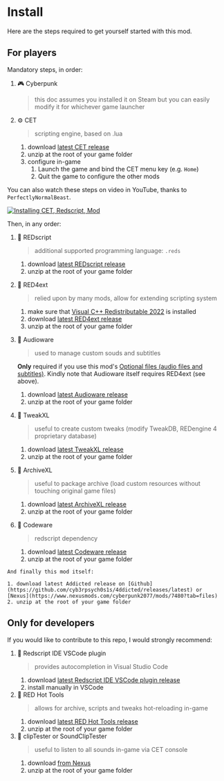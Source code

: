 # Install

Here are the steps required to get yourself started with this mod.

## For players

Mandatory steps, in order:

1. 🎮 Cyberpunk
   > this doc assumes you installed it on Steam
   > but you can easily modify it for whichever game launcher

2. ⚙️ CET
   > scripting engine, based on .lua
   1. download [latest CET release](https://github.com/yamashi/CyberEngineTweaks/releases/latest)
   2. unzip at the root of your game folder
   3. configure in-game
      1. Launch the game and bind the CET menu key (e.g. `Home`)
      2. Quit the game to configure the other mods

You can also watch these steps on video in YouTube, thanks to `PerfectlyNormalBeast`.

[![Installing CET, Redscript, Mod](https://img.youtube.com/vi/klxa3hPTCHk/0.jpg)](https://www.youtube.com/watch?v=klxa3hPTCHk)

Then, in any order:

1. 🧧 REDscript
   > additional supported programming language: `.reds`
   1. download [latest REDscript release](https://github.com/jac3km4/redscript/releases/latest)
   2. unzip at the root of your game folder

2. 🔴 RED4ext
   > relied upon by many mods, allow for extending scripting system
   1. make sure that [Visual C++ Redistributable 2022](https://aka.ms/vs/17/release/vc_redist.x64.exe) is installed
   2. download [latest RED4ext release](https://github.com/WopsS/RED4ext/releases/latest)
   3. unzip at the root of your game folder

3. 🔺 Audioware
   >  used to manage custom souds and subtitles

   **Only** required if you use this mod's [Optional files (audio files and subtitles)](https://www.nexusmods.com/cyberpunk2077/mods/7480?tab=files).
   Kindly note that Audioware itself requires RED4ext (see above).
   1. download [latest Audioware release](https://github.com/cyb3rpsych0s1s/audioware/releases/latest)
   2. unzip at the root of your game folder

4. 🔺 TweakXL
   > useful to create custom tweaks (modify TweakDB, REDengine 4 proprietary database)
   1. download [latest TweakXL release](https://github.com/psiberx/cp2077-tweak-xl/releases/latest)
   2. unzip at the root of your game folder

5. 🔺 ArchiveXL
   > useful to package archive (load custom resources without touching original game files)
   1. download [latest ArchiveXL release](https://github.com/psiberx/cp2077-archive-xl/releases/latest)
   2. unzip at the root of your game folder

6. 🔺 Codeware
   > redscript dependency
   1. download [latest Codeware release](https://github.com/psiberx/cp2077-codeware/releases/latest)
   2. unzip at the root of your game folder

```admonish tip title="Addicted"
And finally this mod itself:

1. download latest Addicted release on [Github](https://github.com/cyb3rpsych0s1s/4ddicted/releases/latest) or [Nexus](https://www.nexusmods.com/cyberpunk2077/mods/7480?tab=files)
2. unzip at the root of your game folder
```

## Only for developers

If you would like to contribute to this repo,
I would strongly recommend:

1. 🔺 Redscript IDE VSCode plugin
   > provides autocompletion in Visual Studio Code
   1. download [latest Redscript IDE VSCode plugin release](https://github.com/jac3km4/redscript-ide-vscode/releases/latest)
   2. install manually in VSCode
2. 🔺 RED Hot Tools
   > allows for archive, scripts and tweaks hot-reloading in-game
   1. download [latest RED Hot Tools release](https://github.com/psiberx/cp2077-red-hot-tools/releases/latest)
   2. unzip at the root of your game folder
3. 🔺 clipTester or SoundClipTester
   > useful to listen to all sounds in-game via CET console
   1. download [from Nexus](https://www.nexusmods.com/cyberpunk2077/mods/1977?tab=files)
   2. unzip at the root of your game folder
